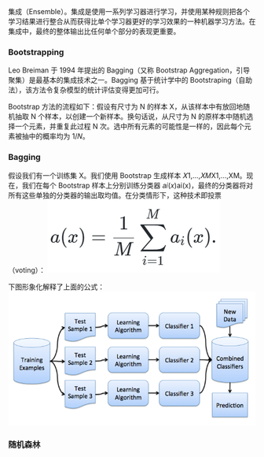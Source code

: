 


集成（Ensemble）。集成是使用一系列学习器进行学习，并使用某种规则把各个学习结果进行整合从而获得比单个学习器更好的学习效果的一种机器学习方法。在集成中，最终的整体输出比任何单个部分的表现更重要。
### Bootstrapping
Leo Breiman 于 1994 年提出的 Bagging（又称 Bootstrap Aggregation，引导聚集）是最基本的集成技术之一。Bagging 基于统计学中的 Bootstraping（自助法），该方法令复杂模型的统计评估变得更加可行。

Bootstrap 方法的流程如下：假设有尺寸为 N 的样本 X，从该样本中有放回地随机抽取 N 个样本，以创建一个新样本。换句话说，从尺寸为 N 的原样本中随机选择一个元素，并重复此过程 N 次。选中所有元素的可能性是一样的，因此每个元素被抽中的概率均为 1/𝑁​。

### Bagging
假设我们有一个训练集 X。我们使用 Bootstrap 生成样本 𝑋1,…,𝑋𝑀X1​,…,XM​。现在，我们在每个 Bootstrap 样本上分别训练分类器 𝑎𝑖(𝑥)ai​(x)，最终的分类器将对所有这些单独的分类器的输出取均值。在分类情形下，这种技术即投票（voting）：
![输入图片说明](/imgs/2024-05-01/WsVieTVxcKm57fUu.png)

下图形象化解释了上面的公式：
![输入图片说明](/imgs/2024-05-01/Ez15xZwfYqntjWIz.png)
### 随机森林


<!--stackedit_data:
eyJoaXN0b3J5IjpbNDQwMzIxNzM1XX0=
-->